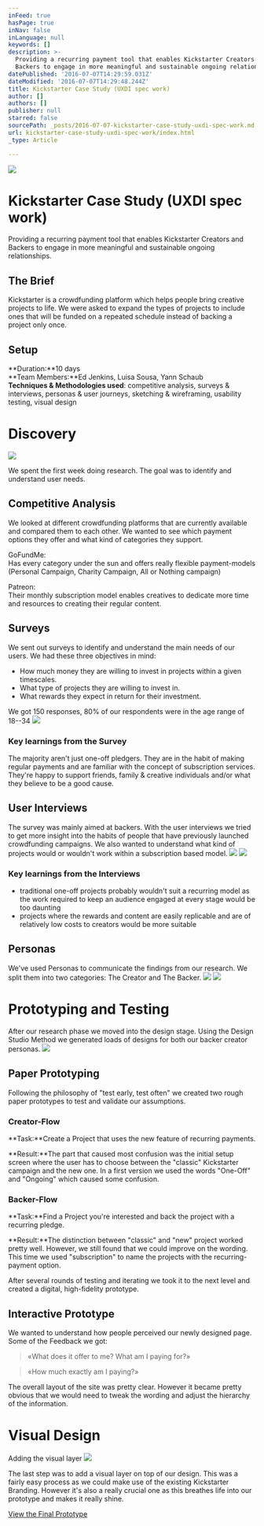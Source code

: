 ```yaml
---
inFeed: true
hasPage: true
inNav: false
inLanguage: null
keywords: []
description: >-
  Providing a recurring payment tool that enables Kickstarter Creators and
  Backers to engage in more meaningful and sustainable ongoing relationships.
datePublished: '2016-07-07T14:29:59.031Z'
dateModified: '2016-07-07T14:29:48.244Z'
title: Kickstarter Case Study (UXDI spec work)
author: []
authors: []
publisher: null
starred: false
sourcePath: _posts/2016-07-07-kickstarter-case-study-uxdi-spec-work.md
url: kickstarter-case-study-uxdi-spec-work/index.html
_type: Article

---
```

![](https://the-grid-user-content.s3-us-west-2.amazonaws.com/861c9971-479a-4475-a2d6-93be497db777.png)

# Kickstarter Case Study (UXDI spec work)

Providing a recurring payment tool that enables Kickstarter Creators and Backers to engage in more meaningful and sustainable ongoing relationships.

## The Brief

Kickstarter is a crowdfunding platform which helps people bring creative projects to life. We were asked to expand the types of projects to include ones that will be funded on a repeated schedule instead of backing a project only once.

## Setup

**Duration:**10 days  
**Team Members:**Ed Jenkins, Luisa Sousa, Yann Schaub  
**Techniques & Methodologies used**: competitive analysis, surveys & interviews, personas & user journeys, sketching & wireframing, usability testing, visual design

# Discovery
![](https://the-grid-user-content.s3-us-west-2.amazonaws.com/30e76c2e-9bb6-467b-8f07-3a77626ef795.jpg)

We spent the first week doing research. The goal was to identify and understand user needs.

## Competitive Analysis

We looked at different crowdfunding platforms that are currently available and compared them to each other. We wanted to see which payment options they offer and what kind of categories they support.

GoFundMe:  
Has every category under the sun and offers really flexible payment-models (Personal Campaign, Charity Campaign, All or Nothing campaign)

Patreon:  
Their monthly subscription model enables creatives to dedicate more time and resources to creating their regular content.

## Surveys

We sent out surveys to identify and understand the main needs of our users. We had these three objectives in mind:

* How much money they are willing to invest in projects within a given timescales.
* What type of projects they are willing to invest in.
* What rewards they expect in return for their investment.

We got 150 responses, 80% of our respondents were in the age range of 18--34
![](https://the-grid-user-content.s3-us-west-2.amazonaws.com/c2274085-f539-44f3-b897-5ce28455b795.png)

### Key learnings from the Survey

The majority aren't just one-off pledgers. They are in the habit of making regular payments and are familiar with the concept of subscription services. They're happy to support friends, family & creative individuals and/or what they believe to be a good cause.

## User Interviews

The survey was mainly aimed at backers. With the user interviews we tried to get more insight into the habits of people that have previously launched crowdfunding campaigns. We also wanted to understand what kind of projects would or wouldn't work within a subscription based model.
![](https://the-grid-user-content.s3-us-west-2.amazonaws.com/904ee472-82b8-4324-b304-93204cdc257a.png)
![](https://the-grid-user-content.s3-us-west-2.amazonaws.com/75f0d98b-ea21-4ac9-9d53-973e61b01e81.png)

### Key learnings from the Interviews

* traditional one-off projects probably wouldn't suit a recurring model as the work required to keep an audience engaged at every stage would be too daunting
* projects where the rewards and content are easily replicable and are of relatively low costs to creators would be more suitable

## Personas

We've used Personas to communicate the findings from our research. We split them into two categories: The Creator and The Backer.
![](https://the-grid-user-content.s3-us-west-2.amazonaws.com/fcf21270-4dab-4673-92bd-d418a397c6bb.png)
![](https://the-grid-user-content.s3-us-west-2.amazonaws.com/a82c1fe9-d0a9-44d5-aa10-2fa6a8ccd77f.png)

# Prototyping and Testing

After our research phase we moved into the design stage. Using the Design Studio Method we generated loads of designs for both our backer creator personas.
![](https://the-grid-user-content.s3-us-west-2.amazonaws.com/7f491f7d-2fb9-4542-a8b7-52f7e50e7403.jpg)

## Paper Prototyping

Following the philosophy of "test early, test often" we created two rough paper prototypes to test and validate our assumptions.

### Creator-Flow

**Task:**Create a Project that uses the new feature of recurring payments.

**Result:**The part that caused most confusion was the initial setup screen where the user has to choose between the "classic" Kickstarter campaign and the new one. In a first version we used the words "One-Off" and "Ongoing" which caused some confusion.

### Backer-Flow

**Task:**Find a Project you're interested and back the project with a recurring pledge.

**Result:**The distinction between "classic" and "new" project worked pretty well. However, we still found that we could improve on the wording. This time we used "subscription" to name the projects with the recurring-payment option.

After several rounds of testing and iterating we took it to the next level and created a digital, high-fidelity prototype.

## Interactive Prototype

We wanted to understand how people perceived our newly designed page. Some of the Feedback we got:

> «What does it offer to me? What am I paying for?»

> «How much exactly am I paying?»

The overall layout of the site was pretty clear. However it became pretty obvious that we would need to tweak the wording and adjust the hierarchy of the information.

# Visual Design

Adding the visual layer
![](https://the-grid-user-content.s3-us-west-2.amazonaws.com/fbe6a660-710b-42b4-b1a7-9a679805d469.jpg)

The last step was to add a visual layer on top of our design. This was a fairly easy process as we could make use of the existing Kickstarter Branding. However it's also a really crucial one as this breathes life into our prototype and makes it really shine.

[View the Final Prototype][0]

[0]: http://invis.io/3K2SNGKAQ
